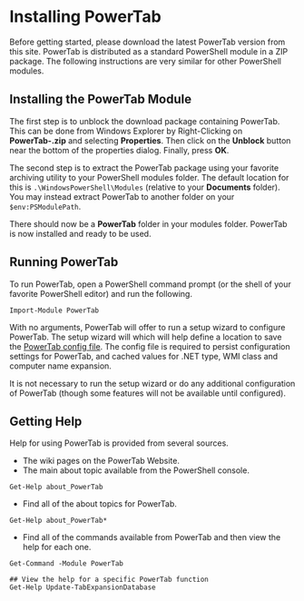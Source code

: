 # Installing PowerTab

Before getting started, please download the latest PowerTab version from this site. PowerTab is distributed as a standard PowerShell module in a ZIP package. The following instructions are very similar for other PowerShell modules.

## Installing the PowerTab Module

The first step is to unblock the download package containing PowerTab. This can be done from Windows Explorer by Right-Clicking on **PowerTab-<version>.zip** and selecting **Properties**. Then click on the **Unblock** button near the bottom of the properties dialog. Finally, press **OK**.

The second step is to extract the PowerTab package using your favorite archiving utility to your PowerShell modules folder. The default location for this is `.\WindowsPowerShell\Modules` (relative to your **Documents** folder). You may instead extract PowerTab to another folder on your `$env:PSModulePath`.

There should now be a **PowerTab** folder in your modules folder. PowerTab is now installed and ready to be used.

## Running PowerTab

To run PowerTab, open a PowerShell command prompt (or the shell of your favorite PowerShell editor) and run the following.

```
Import-Module PowerTab
```

With no arguments, PowerTab will offer to run a setup wizard to configure PowerTab. The setup wizard will which will help define a location to save the [PowerTab config file](). The config file is required to persist configuration settings for PowerTab, and cached values for .NET type, WMI class and computer name expansion.

It is not necessary to run the setup wizard or do any additional configuration of PowerTab (though some features will not be available until configured).

## Getting Help

Help for using PowerTab is provided from several sources.

- The wiki pages on the PowerTab Website.
- The main about topic available from the PowerShell console.

```
Get-Help about_PowerTab
```

- Find all of the about topics for PowerTab.

```
Get-Help about_PowerTab*
```

- Find all of the commands available from PowerTab and then view the help for each one.

```
Get-Command -Module PowerTab

## View the help for a specific PowerTab function
Get-Help Update-TabExpansionDatabase
```